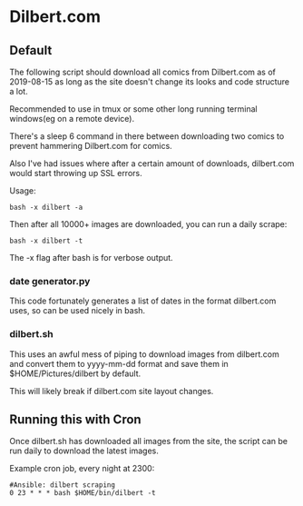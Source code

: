 # Dilbert.com



## Default

The following script should download all comics from Dilbert.com as of 2019-08-15 as long as the site doesn't change its looks and code structure a lot.

Recommended to use in tmux or some other long running terminal windows(eg on a remote device).

There's a sleep 6 command in there between downloading two comics to prevent hammering Dilbert.com for comics.

Also I've had issues where after a certain amount of downloads, dilbert.com would start throwing up SSL errors.

Usage:

```
bash -x dilbert -a
```

Then after all 10000+ images are downloaded, you can run a daily scrape:

```
bash -x dilbert -t
```

The -x flag after bash is for verbose output.

### date generator.py

This code fortunately generates a list of dates in the format dilbert.com uses, so can be used nicely in bash.

### dilbert.sh

This uses an awful mess of piping to download images from dilbert.com and convert them to yyyy-mm-dd format and save them in $HOME/Pictures/dilbert by default.


This will likely break if dilbert.com site layout changes.

## Running this with Cron

Once dilbert.sh has downloaded all images from the site, the script can be run daily to download the latest images.

Example cron job, every night at 2300:

```
#Ansible: dilbert scraping
0 23 * * * bash $HOME/bin/dilbert -t
```
